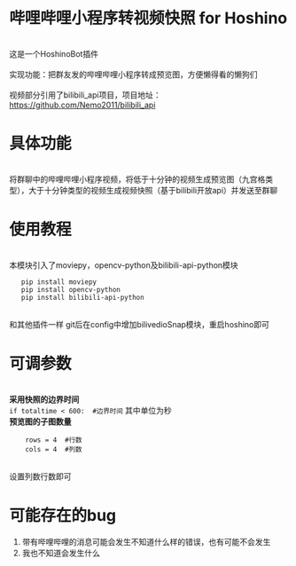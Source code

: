 # 哔哩哔哩小程序转视频快照 for Hoshino
<br>这是一个HoshinoBot插件</br>
<br>实现功能：把群友发的哔哩哔哩小程序转成预览图，方便懒得看的懒狗们</br>
<br>视频部分引用了bilibili_api项目，项目地址：<url>https://github.com/Nemo2011/bilibili_api</url></br>

# 具体功能
<br>将群聊中的哔哩哔哩小程序视频，将低于十分钟的视频生成预览图（九宫格类型），大于十分钟类型的视频生成视频快照（基于bilibili开放api）并发送至群聊</br>

# 使用教程
<br>本模块引入了moviepy，opencv-python及bilibili-api-python模块</br>
```
   pip install moviepy
   pip install opencv-python
   pip install bilibili-api-python
```
<br>和其他插件一样 git后在config中增加bilivedioSnap模块，重启hoshino即可</br>

# 可调参数
<br><b>采用快照的边界时间</b></br>
`if totaltime < 600:  #边界时间` 其中单位为秒
<br><b>预览图的子图数量</b></br>
```
    rows = 4  #行数
    cols = 4  #列数
```
<br>设置列数行数即可</br>

# 可能存在的bug
1. 带有哔哩哔哩的消息可能会发生不知道什么样的错误，也有可能不会发生
2. 我也不知道会发生什么
